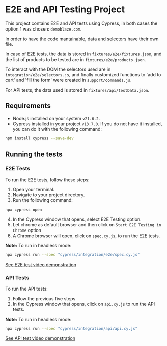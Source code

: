 # E2E and API Testing Project

This project contains E2E and API tests using Cypress, in both cases the option 1 was chosen: `demoblaze.com`.

In order to have the code mantainable, data and selectors have their own file.

In case of E2E tests, the data is stored in `fixtures/e2e/fixtures.json`, and the list of products to be tested are in `fixtures/e2e/products.json`. 

To interact with the DOM the selectors used are in `integration/e2e/selectors.js`, and finally customized functions to 'add to cart' and 'fill the form' were created in `support/commands.js`.

For API tests, the data used is stored in `fixtures/api/testData.json`.


## Requirements

- Node.js installed on your system `v21.6.2`.
- Cypress installed in your project `v13.7.0`. If you do not have it installed, you can do it with the following command:

```bash
npm install cypress --save-dev
```

## Running the tests
### E2E Tests
To run the E2E tests, follow these steps:

1. Open your terminal.
2. Navigate to your project directory.
3. Run the following command:

```bash
npx cypress open
```

4. In the Cypress window that opens, select E2E Testing option.
5. Let chrome as default browser and then click on `Start E2E Testing in Chrome` option
6. A Chrome browser will open, click on `spec.cy.js`, to run the E2E tests.

**Note:**
To run in headless mode:

```bash
npx cypress run --spec "cypress/integration/e2e/spec.cy.js"
```
[See E2E test video demonstration](https://drive.google.com/file/d/1P_XLpExIMswP_RT_AmWMiJGvD8wkgzbz/view?usp=sharing)


### API Tests
To run the API tests:

1. Follow the previous five steps
2. In the Cypress window that opens, click on `api.cy.js` to run the API tests.

**Note:**
To run in headless mode:

```bash
npx cypress run --spec "cypress/integration/api/api.cy.js"
```

[See API test video demonstration](https://drive.google.com/file/d/1cVxhsLKnEXrlzW76K1cACjtgDoJJN__2/view?usp=sharing)